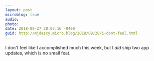 ```yaml
---
layout: post
microblog: true
audio: 
photo: 
date: 2018-09-27 20:07:16 -0400
guid: http://mjdescy.micro.blog/2018/09/28/i-dont-feel.html
---
```

I don't feel like I accomplished much this week, but I _did_ ship two app updates, which is no small feat.
